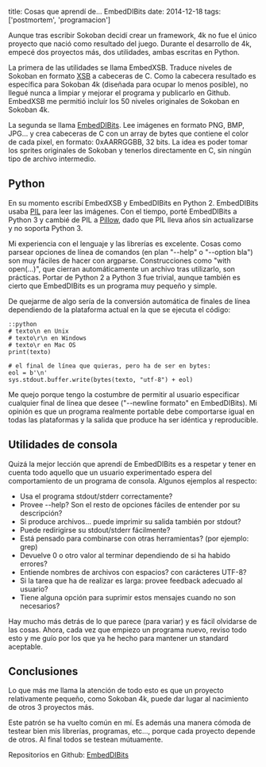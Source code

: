title: Cosas que aprendí de... EmbedDIBits
date: 2014-12-18
tags: ['postmortem', 'programacion']

Aunque tras escribir Sokoban decidí crear un framework, 4k no fue el único
proyecto que nació como resultado del juego. Durante el desarrollo de 4k,
empecé dos proyectos más, dos utilidades, ambas escritas en Python.

La primera de las utilidades se llama EmbedXSB. Traduce niveles de Sokoban
en formato [XSB][] a cabeceras de C. Como la cabecera resultado es específica
para Sokoban 4k (diseñada para ocupar lo menos posible), no llegué nunca
a limpiar y mejorar el programa y publicarlo en Github. EmbedXSB me permitió
incluír los 50 niveles originales de Sokoban en Sokoban 4k.

La segunda se llama [EmbedDIBits][]. Lee imágenes en formato PNG, BMP, JPG...
y crea cabeceras de C con un array de bytes que contiene el color de cada
pixel, en formato: 0xAARRGGBB, 32 bits. La idea es poder tomar los sprites
originales de Sokoban y tenerlos directamente en C, sin ningún tipo de archivo
intermedio.

[XSB]: http://sokosolve.sourceforge.net/FileFormatXSB.html

## Python

En su momento escribí EmbedXSB y EmbedDIBits en Python 2. EmbedDIBits usaba
[PIL][] para leer las imágenes. Con el tiempo, porté EmbedDIBits a Python 3
y cambié de PIL a [Pillow][], dado que PIL lleva años sin actualizarse y no
soporta Python 3.

Mi experiencia con el lenguaje y las librerías es excelente. Cosas como parsear
opciones de línea de comandos (en plan "--help" o "--option bla") son muy fáciles
de hacer con argparse. Construcciones como "with open(...)", que cierran
automáticamente un archivo tras utilizarlo, son prácticas. Portar de Python 2
a Python 3 fue trivial, aunque también es cierto que EmbedDIBits es un programa
muy pequeño y simple.

De quejarme de algo sería de la conversión automática de finales de línea
dependiendo de la plataforma actual en la que se ejecuta el código:

    ::python
    # texto\n en Unix
    # texto\r\n en Windows
    # texto\r en Mac OS
    print(texto)

    # el final de línea que quieras, pero ha de ser en bytes:
    eol = b'\n'
    sys.stdout.buffer.write(bytes(texto, "utf-8") + eol)

Me quejo porque tengo la costumbre de permitir al usuario especificar cualquier
final de línea que desee ("--newline formato" en EmbedDIBits). Mi opinión es que
un programa realmente portable debe comportarse igual en todas las plataformas
y la salida que produce ha ser idéntica y reproducible.

[PIL]: http://www.pythonware.com/products/pil
[Pillow]: http://pillow.readthedocs.org

## Utilidades de consola

Quizá la mejor lección que aprendí de EmbedDIBits es a respetar y tener en cuenta
todo aquello que un usuario experimentado espera del comportamiento de un programa
de consola. Algunos ejemplos al respecto:

* Usa el programa stdout/stderr correctamente?
* Provee --help? Son el resto de opciones fáciles de entender por su descripción?
* Si produce archivos... puede imprimir su salida también por stdout?
* Puede redirigirse su stdout/stderr fácilmente?
* Está pensado para combinarse con otras herramientas? (por ejemplo: grep)
* Devuelve 0 o otro valor al terminar dependiendo de si ha habido errores?
* Entiende nombres de archivos con espacios? con carácteres UTF-8?
* Si la tarea que ha de realizar es larga: provee feedback adecuado al usuario?
* Tiene alguna opción para suprimir estos mensajes cuando no son necesarios?

Hay mucho más detrás de lo que parece (para variar) y es fácil olvidarse
de las cosas. Ahora, cada vez que empiezo un programa nuevo, reviso todo esto
y me guío por los que ya he hecho para mantener un standard aceptable.

## Conclusiones

Lo que más me llama la atención de todo esto es que un proyecto relativamente
pequeño, como Sokoban 4k, puede dar lugar al nacimiento de otros 3 proyectos más.

Este patrón se ha vuelto común en mí. Es además una manera cómoda de testear
bien mis librerías, programas, etc..., porque cada proyecto depende de otros.
Al final todos se testean mútuamente.

Repositorios en Github: [EmbedDIBits][]

[EmbedDIBits]: https://github.com/Beluki/EmbedDIBits

